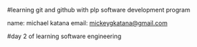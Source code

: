 #learning git and github with plp software development program

name: michael katana
email: mickeygkatana@gmail.com

#day 2 of learning software engineering

